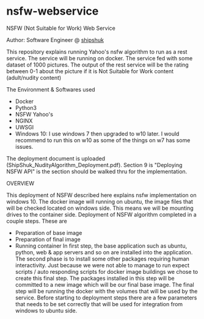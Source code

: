 # nsfw-webservice
NSFW (Not Suitable for Work) Web Service

Author: Software Engineer @ [shipshuk](http://www.shipshuk.com)

This repository explains running Yahoo's nsfw algorithm to run as a rest service. The service will be running on docker. The service fed with some 
dataset of 1000 pictures. The output of the rest service will be the rating between 0-1 about the picture if it is Not Suitable for Work content (adult/nudity content)

The Environment & Softwares used
- Docker
- Python3
- NSFW Yahoo's
- NGINX
- UWSGI
- Windows 10: I use windows 7 then upgraded to w10 later. I would recommend to run this on w10 as some of the things on w7 has some issues.

The deployment document is uploaded (ShipShuk_NudityAlgorithm_Deployment.pdf). Section 9 is "Deploying NSFW API" is the section should be walked 
thru for the implementation. 

OVERVIEW

This deployment of NSFW described here explains nsfw implementation on windows 10. The docker image will running on ubuntu, the image files that will be checked located on windows side. This means we will be mounting drives to the container side. 
Deployment of NSFW algorithm completed in a couple steps. These are 
-	Preparation of base image
-	Preparation of final image
-	Running container
In first step, the base application such as ubuntu, python, web & app servers and so on are installed into the application. The second phase is to install some other packages requiring human interactivity. Just because we were not able to manage to run expect scripts / auto responding scripts for docker image buildings we chose to create this final step. The packages installed in this step will be committed to a new image which will be our final base image.
The final step will be running the docker with the volumes that will be used by the service. 
Before starting to deployment steps there are a few parameters that needs to be set correctly that will be used for integration from windows to ubuntu side.



